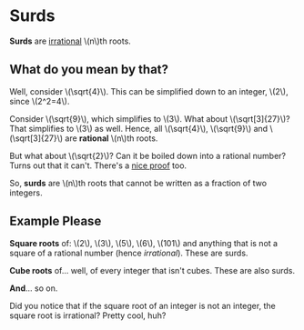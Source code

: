 # Surds

**Surds** are [irrational](irration-numbers "Irrational Numbers") \\(n\\)th roots.

## What do you mean by that?

Well, consider \\(\sqrt{4}\\). This can be simplified down to an integer, \\(2\\), since \\(2^2=4\\).

Consider \\(\sqrt{9}\\), which simplifies to \\(3\\). What about \\(\sqrt[3]{27}\\)? That simplifies to \\(3\\) as well. Hence, all \\(\sqrt{4}\\), \\(\sqrt{9}\\) and \\(\sqrt[3]{27}\\) are **rational** \\(n\\)th roots.

But what about \\(\sqrt{2}\\)? Can it be boiled down into a rational number? Turns out that it can't. There's a [nice proof](https://www.khanacademy.org/math/algebra/ratio-proportion-topic/alg-rational-irrational-numbers/v/proof-that-square-root-of-2-is-irrational "from Khan Academy") too.

So, **surds** are \\(n\\)th roots that cannot be written as a fraction of two integers.

## Example Please

**Square roots** of: \\(2\\), \\(3\\), \\(5\\), \\(6\\), \\(101\\) and anything that is not a square of a rational number (hence *irrational*). These are surds.

**Cube roots** of... well, of every integer that isn't cubes. These are also surds.

**And**... so on.

Did you notice that if the square root of an integer is not an integer, the square root is irrational? Pretty cool, huh?

